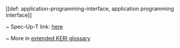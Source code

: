 [[def: application-programming-interface, application programming interface]]

~ Spec-Up-T link: <a href='https://weboftrust.github.io/WOT-terms/docs/glossary/application-programming-interface'>here</a>

~ More in <a href="https://weboftrust.github.io/WOT-terms/docs/glossary/application-programming-interface">extended KERI glossary</a>
